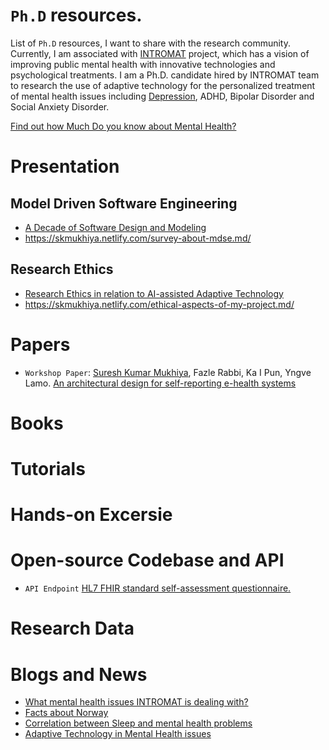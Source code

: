 # `Ph.D` resources. 

List of `Ph.D` resources, I want to share with the research community. Currently, I am associated with [INTROMAT](http://intromat.no/) project, which has a vision of improving public mental health with innovative technologies and psychological treatments. I am a Ph.D. candidate hired by INTROMAT team to research the use of adaptive technology for the personalized treatment of mental health issues including [Depression](https://www.skmukhiya.com.np/category/mental-health/depression/), ADHD, Bipolar Disorder and Social Anxiety Disorder.

[Find out how Much Do you know about Mental Health?](https://skmukhiya.netlify.com/mentalHealthQuiz)

# Presentation
## Model Driven Software Engineering
 -  [A Decade of Software Design and Modeling
](https://github.com/sureshHARDIYA/phd-resources/tree/master/presentations/MDSE)
- https://skmukhiya.netlify.com/survey-about-mdse.md/

## Research Ethics
- [Research Ethics in relation to AI-assisted Adaptive Technology
](https://github.com/sureshHARDIYA/phd-resources/tree/master/presentations/Research%20Ethics)
- https://skmukhiya.netlify.com/ethical-aspects-of-my-project.md/

# Papers
- `Workshop Paper`: [Suresh Kumar Mukhiya](https://github.com/sureshHARDIYA), Fazle Rabbi, Ka I Pun, Yngve Lamo. [An architectural design for self-reporting e-health systems](https://www.researchgate.net/publication/331813302_An_architectural_design_for_self-reporting_e-health_systems)

# Books

# Tutorials

# Hands-on Excersie

# Open-source Codebase and API
- `API Endpoint` [HL7 FHIR standard self-assessment questionnaire.](https://mhof.ml/)

# Research Data

# Blogs and News
- [What mental health issues INTROMAT is dealing with?](https://www.skmukhiya.com.np/what-are-the-mental-health-conditions-we-are-referring-here/)
- [Facts about Norway](https://www.skmukhiya.com.np/depression/)
- [Correlation between Sleep and mental health problems](https://www.skmukhiya.com.np/correlation-between-sleep-and-mental-health-problems/)
- [Adaptive Technology in Mental Health issues](https://www.skmukhiya.com.np/adaptive-technology-in-mental-health/)

